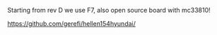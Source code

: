 Starting from rev D we use F7, also open source board with mc33810!

https://github.com/gerefi/hellen154hyundai/
